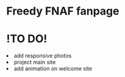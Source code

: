 Freedy FNAF fanpage
===================

# !TO DO! #

<li>add responsive photos</li>
<li>project main site</li>
<li>add animation on welcome site</li>
